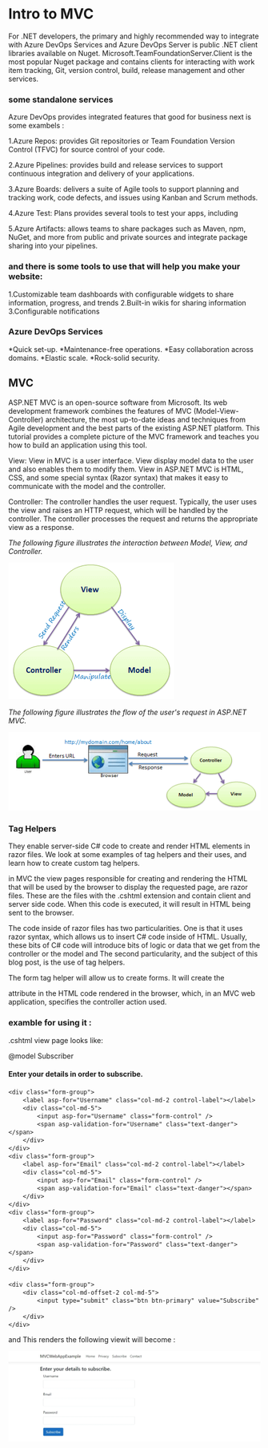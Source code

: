 # Intro to MVC

For .NET developers, the primary and highly recommended way to integrate with Azure DevOps Services and Azure DevOps Server is 
public .NET client libraries available on Nuget. Microsoft.TeamFoundationServer.Client is the most popular Nuget package and 
contains clients for interacting with work item tracking, Git, version control, build, release management and other services.

### some standalone services 

Azure DevOps provides integrated features that good for business  next is some exambels :

1.Azure Repos: provides Git repositories or Team Foundation Version Control (TFVC) for source control of your code.

2.Azure Pipelines: provides build and release services to support continuous integration and delivery of your applications.

3.Azure Boards: delivers a suite of Agile tools to support planning and tracking work, code defects, and issues using Kanban and Scrum methods.

4.Azure Test: Plans provides several tools to test your apps, including

5.Azure Artifacts: allows teams to share packages such as Maven, npm, NuGet, and more from public and private sources and integrate package sharing into your pipelines.

### and there is some tools to use that will help you make your website:

1.Customizable team dashboards with configurable widgets to share information, progress, and trends
2.Built-in wikis for sharing information
3.Configurable notifications

### Azure DevOps Services

*Quick set-up.
*Maintenance-free operations.
*Easy collaboration across domains.
*Elastic scale.
*Rock-solid security.

## MVC

ASP.NET MVC is an open-source software from Microsoft. Its web development framework combines the features of MVC 
(Model-View-Controller) architecture, the most up-to-date ideas and techniques from Agile development and the best parts of the 
existing ASP.NET platform. This tutorial provides a complete picture of the MVC framework and teaches you how to build an 
application using this tool.

View: View in MVC is a user interface. View display model data to the user and also enables them to modify them. View in ASP.NET 
MVC is HTML, CSS, and some special syntax (Razor syntax) that makes it easy to communicate with the model and the controller.

Controller: The controller handles the user request. Typically, the user uses the view and raises an HTTP request, which will be 
handled by the controller. The controller processes the request and returns the appropriate view as a response.

*The following figure illustrates the interaction between Model, View, and Controller.*

![image](./img/mvc-architecture.png)

*The following figure illustrates the flow of the user's request in ASP.NET MVC.*

![image](./img/request-handling-in-mvc.png)

### Tag Helpers

They enable server-side C# code to create and render HTML elements in razor files. We look at some examples of tag helpers and their uses, and learn how to create custom tag helpers.

in MVC the view pages responsible for creating and rendering the HTML that will be used by the browser to display the requested page, are razor files. These are the files with the .cshtml extension and contain client and server side code. When this code is executed, it will result in HTML being sent to the browser.

The code inside of razor files has two particularities. One is that it uses razor syntax, which allows us to insert C# code inside of HTML. Usually, these bits of C# code will introduce bits of logic or data that we get from the controller or the model and The second particularity, and the subject of this blog post, is the use of tag helpers.

The form tag helper will allow us to create forms. It will create the <form action="" /> attribute in the HTML code rendered in the browser, which, in an MVC web application, specifies the controller action used.

### examble for using it :

.cshtml view page looks like:

@model Subscriber

<form asp-action="Subscribe" method="post" class="form-horizontal" role="form">
    <h4>Enter your details in order to subscribe.</h4>

    <div class="form-group">
        <label asp-for="Username" class="col-md-2 control-label"></label>
        <div class="col-md-5">
            <input asp-for="Username" class="form-control" />
            <span asp-validation-for="Username" class="text-danger"></span>
        </div>
    </div>
    <div class="form-group">
        <label asp-for="Email" class="col-md-2 control-label"></label>
        <div class="col-md-5">
            <input asp-for="Email" class="form-control" />
            <span asp-validation-for="Email" class="text-danger"></span>
        </div>
    </div>
    <div class="form-group">
        <label asp-for="Password" class="col-md-2 control-label"></label>
        <div class="col-md-5">
            <input asp-for="Password" class="form-control" />
            <span asp-validation-for="Password" class="text-danger"></span>
        </div>
    </div>

    <div class="form-group">
        <div class="col-md-offset-2 col-md-5">
            <input type="submit" class="btn btn-primary" value="Subscribe" />
        </div>
    </div>

</form>

and This renders the following viewit will become : 

![image](./img/subscribepage.webp)






